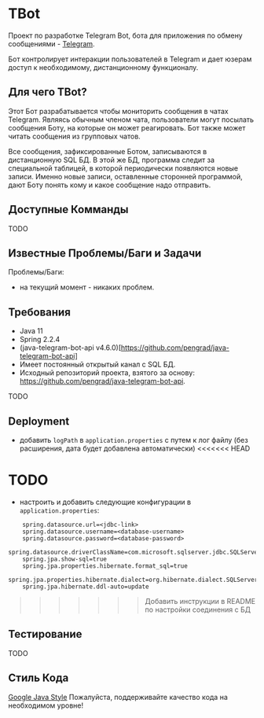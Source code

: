 # TBot

Проект по разработке Telegram Bot, бота для приложения по обмену сообщениями -  [Telegram](https://telegram.org/).

Бот контролирует интеракции пользователей в Telegram и дает юзерам доступ к необходимому, дистанционному функционалу.

## Для чего TBot?

Этот Бот разрабатывается чтобы мониторить сообщения в чатах Telegram.
Являясь обычным членом чата, пользователи могут посылать сообщения Боту, на которые он может реагировать.
Бот также может читать сообщения из групповых чатов.

Все сообщения, зафиксированные Ботом, записываются в дистанционную SQL БД.
В этой же БД, программа следит за специальной таблицей, в которой периодически появляются новые записи.
Именно новые записи, оставленные сторонней программой, дают Боту понять кому и какое сообщение надо отправить.

## Доступные Комманды

TODO

## Известные Проблемы/Баги и Задачи

Проблемы/Баги:
- на текущий момент - никаких проблем.

## Требования

- Java 11
- Spring 2.2.4
- (java-telegram-bot-api v4.6.0)[https://github.com/pengrad/java-telegram-bot-api]
- Имеет постоянный открытый канал с SQL БД.
- Исходный репозиторий проекта, взятого за основу: https://github.com/pengrad/java-telegram-bot-api.

TODO

## Deployment

- добавить `logPath` в `application.properties` с путем к лог файлу (без расширения, дата будет добавлена автоматически)
<<<<<<< HEAD

TODO
=======
- настроить и добавить следующие конфигурации в `application.properties`:
```
	spring.datasource.url=<jdbc-link>
	spring.datasource.username=<database-username>
	spring.datasource.password=<database-password>
	spring.datasource.driverClassName=com.microsoft.sqlserver.jdbc.SQLServerDriver
	spring.jpa.show-sql=true
	spring.jpa.properties.hibernate.format_sql=true
	spring.jpa.properties.hibernate.dialect=org.hibernate.dialect.SQLServer2012Dialect
	spring.jpa.hibernate.ddl-auto=update
```
>>>>>>> Добавить инструкции в README по настройки соединения с БД

## Тестирование

TODO

## Стиль Кода

[Google Java Style](https://google.github.io/styleguide/javaguide.html)
Пожалуйста, поддерживайте качество кода на необходимом уровне!
